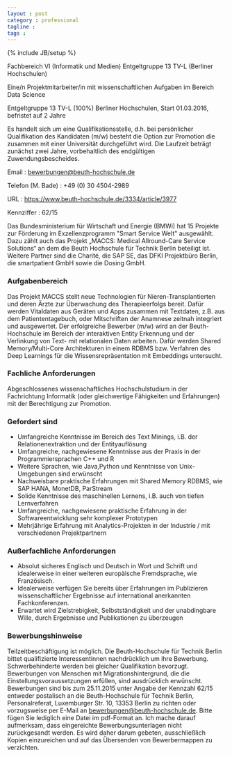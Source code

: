 ```yaml
---
layout : post
category : professional
tagline :
tags :
---
```

{% include JB/setup %}

Fachbereich VI (Informatik und Medien) Entgeltgruppe 13 TV-L (Berliner Hochschulen)

Eine/n Projektmitarbeiter/in mit wissenschaftlichen Aufgaben im Bereich Data Science

Entgeltgruppe 13 TV-L (100%) Berliner Hochschulen, Start 01.03.2016, befristet auf 2 Jahre

Es handelt sich um eine Qualifikationsstelle, d.h. bei persönlicher Qualifikation des Kandidaten (m/w) besteht die Option zur  Promotion die zusammen mit einer Universität durchgeführt wird. Die Laufzeit beträgt zunächst zwei Jahre, vorbehaltlich des endgültigen Zuwendungsbescheides.

Email
:   bewerbungen@beuth-hochschule.de

Telefon (M. Bade)
:   +49 (0) 30 4504-2989

URL
:   https://www.beuth-hochschule.de/3334/article/3977

Kennziffer
:   62/15

Das Bundesministerium für Wirtschaft und Energie (BMWi) hat 15 Projekte zur Förderung im Exzellenzprogramm "Smart Service Welt" ausgewählt. Dazu zählt auch das Projekt „MACCS: Medical Allround-Care Service Solutions“ an dem die Beuth Hochschule für Technik Berlin beteiligt ist. Weitere Partner sind die Charité, die SAP SE, das DFKI Projektbüro Berlin, die smartpatient GmbH sowie die Dosing GmbH.

### Aufgabenbereich

Das Projekt MACCS stellt neue Technologien für Nieren-Transplantierten und deren Ärzte zur Überwachung des Therapieerfolgs bereit. Dafür werden Vitaldaten aus Geräten und Apps zusammen mit Textdaten, z.B. aus dem Patiententagebuch, oder Mitschriften der Anamnese zeitnah integriert und ausgewertet. Der erfolgreiche Bewerber (m/w) wird an der Beuth-Hochschule im Bereich der interaktiven Entity Erkennung und der Verlinkung von Text- mit relationalen Daten arbeiten. Dafür werden Shared Memory/Multi-Core Architekturen in einem RDBMS bzw. Verfahren des Deep Learnings für die Wissensrepräsentation mit Embeddings untersucht.

### Fachliche Anforderungen

Abgeschlossenes wissenschaftliches Hochschulstudium in der Fachrichtung Informatik (oder gleichwertige Fähigkeiten und Erfahrungen) mit der Berechtigung zur Promotion.

### Gefordert sind

- Umfangreiche Kenntnisse im Bereich des Text Minings, i.B. der Relationenextraktion und der Entityauflösung
- Umfangreiche, nachgewiesene Kenntnisse aus der Praxis in der Programmiersprachen C++ und R
- Weitere Sprachen, wie Java,Python und Kenntnisse von Unix-Umgebungen sind erwünscht
- Nachweisbare praktische Erfahrungen mit Shared Memory RDBMS, wie SAP HANA, MonetDB, ParStream
- Solide Kenntnisse des maschinellen Lernens, i.B. auch von tiefen Lernverfahren
- Umfangreiche, nachgewiesene praktische Erfahrung in der Softwareentwicklung sehr komplexer Prototypen
- Mehrjährige Erfahrung mit Analytics-Projekten in der Industrie / mit verschiedenen Projektpartnern

### Außerfachliche Anforderungen

- Absolut sicheres Englisch und Deutsch in Wort und Schrift und idealerweise in einer weiteren europäische Fremdsprache, wie  Französisch. 
- Idealerweise verfügen Sie bereits über Erfahrungen im Publizieren wissenschaftlicher Ergebnisse auf international anerkannten Fachkonferenzen. 
- Erwartet wird Zielstrebigkeit, Selbstständigkeit und der unabdingbare Wille, durch Ergebnisse und Publikationen zu überzeugen

### Bewerbungshinweise

Teilzeitbeschäftigung ist möglich.
Die Beuth-Hochschule für Technik Berlin bittet qualifizierte Interessentinnen nachdrücklich um ihre Bewerbung. Schwerbehinderte werden bei gleicher Qualifikation bevorzugt. Bewerbungen von Menschen mit Migrationshintergrund, die die Einstellungsvoraussetzungen erfüllen, sind ausdrücklich erwünscht.
Bewerbungen sind bis zum 25.11.2015 unter Angabe der Kennzahl 62/15 entweder postalisch an die Beuth-Hochschule für Technik Berlin, Personalreferat, Luxemburger Str. 10, 13353 Berlin zu richten oder vorzugsweise per E-Mail an bewerbungen@beuth-hochschule.de. Bitte fügen Sie lediglich eine Datei im pdf-Format an.
Ich mache darauf aufmerksam, dass eingereichte Bewerbungsunterlagen nicht zurückgesandt werden. Es wird daher darum gebeten, ausschließlich Kopien einzureichen und auf das Übersenden von Bewerbermappen zu verzichten.
